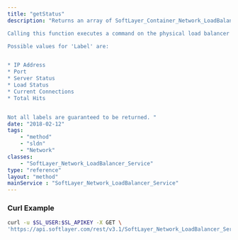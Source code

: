 ```yaml
---
title: "getStatus"
description: "Returns an array of SoftLayer_Container_Network_LoadBalancer_StatusEntry objects.  A SoftLayer_Container_Network_LoadBalancer_StatusEntry object has two variables, 'Label' and 'Value' 

Calling this function executes a command on the physical load balancer itself, and therefore should be called infrequently.  For a general idea of the load balancer service, use the 'peakConnections' variable on the Type 

Possible values for 'Label' are: 


* IP Address
* Port
* Server Status
* Load Status
* Current Connections
* Total Hits


Not all labels are guaranteed to be returned. "
date: "2018-02-12"
tags:
    - "method"
    - "sldn"
    - "Network"
classes:
    - "SoftLayer_Network_LoadBalancer_Service"
type: "reference"
layout: "method"
mainService : "SoftLayer_Network_LoadBalancer_Service"
---
```


### Curl Example
```bash
curl -u $SL_USER:$SL_APIKEY -X GET \
'https://api.softlayer.com/rest/v3.1/SoftLayer_Network_LoadBalancer_Service/{SoftLayer_Network_LoadBalancer_ServiceID}/getStatus'
```
